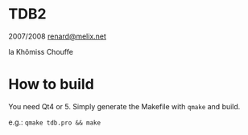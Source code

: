 # TDB2
2007/2008
renard@melix.net

la Khômiss Chouffe


# How to build

You need Qt4 or 5.
Simply generate the Makefile with `qmake` and build.

e.g.: `qmake tdb.pro && make`
